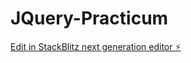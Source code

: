 # JQuery-Practicum

[Edit in StackBlitz next generation editor ⚡️](https://stackblitz.com/~/github.com/Jumbleniter/JQuery-Practicum)